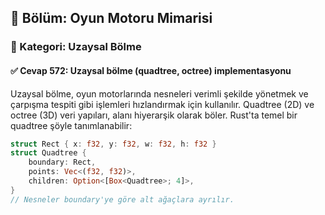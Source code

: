 ## 📘 Bölüm: Oyun Motoru Mimarisi
### 🔹 Kategori: Uzaysal Bölme
#### ✅ Cevap 572: Uzaysal bölme (quadtree, octree) implementasyonu

Uzaysal bölme, oyun motorlarında nesneleri verimli şekilde yönetmek ve çarpışma tespiti gibi işlemleri hızlandırmak için kullanılır. Quadtree (2D) ve octree (3D) veri yapıları, alanı hiyerarşik olarak böler. Rust'ta temel bir quadtree şöyle tanımlanabilir:

```rust
struct Rect { x: f32, y: f32, w: f32, h: f32 }
struct Quadtree {
    boundary: Rect,
    points: Vec<(f32, f32)>,
    children: Option<[Box<Quadtree>; 4]>,
}
// Nesneler boundary'ye göre alt ağaçlara ayrılır.
```

